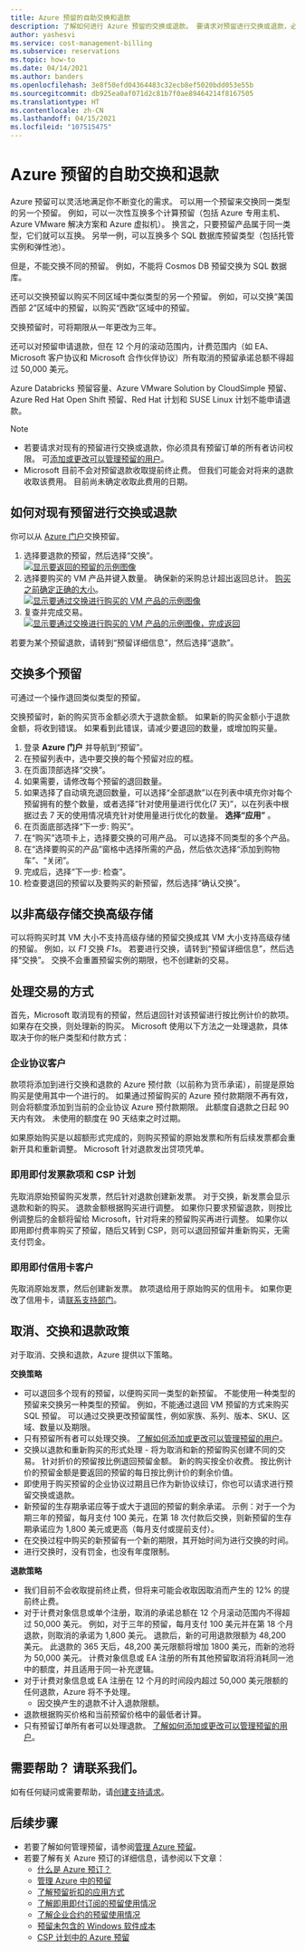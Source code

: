 ```yaml
---
title: Azure 预留的自助交换和退款
description: 了解如何进行 Azure 预留的交换或退款。 要请求对预留进行交换或退款，必须具有预留订单的所有者访问权限。
author: yashesvi
ms.service: cost-management-billing
ms.subservice: reservations
ms.topic: how-to
ms.date: 04/14/2021
ms.author: banders
ms.openlocfilehash: 3e8f50efd04364483c32ecb8ef5020bdd053e55b
ms.sourcegitcommit: db925ea0af071d2c81b7f0ae89464214f8167505
ms.translationtype: HT
ms.contentlocale: zh-CN
ms.lasthandoff: 04/15/2021
ms.locfileid: "107515475"
---
```

# <a name="self-service-exchanges-and-refunds-for-azure-reservations"></a>Azure 预留的自助交换和退款

Azure 预留可以灵活地满足你不断变化的需求。 可以用一个预留来交换同一类型的另一个预留。 例如，可以一次性互换多个计算预留（包括 Azure 专用主机、Azure VMware 解决方案和 Azure 虚拟机）。 换言之，只要预留产品属于同一类型，它们就可以互换。 另举一例，可以互换多个 SQL 数据库预留类型（包括托管实例和弹性池）。

但是，不能交换不同的预留。 例如，不能将 Cosmos DB 预留交换为 SQL 数据库。

还可以交换预留以购买不同区域中类似类型的另一个预留。 例如，可以交换“美国西部 2”区域中的预留，以购买“西欧”区域中的预留。

交换预留时，可将期限从一年更改为三年。

还可以对预留申请退款，但在 12 个月的滚动范围内，计费范围内（如 EA、Microsoft 客户协议和 Microsoft 合作伙伴协议）所有取消的预留承诺总额不得超过 50,000 美元。

Azure Databricks 预留容量、Azure VMware Solution by CloudSimple 预留、Azure Red Hat Open Shift 预留、Red Hat 计划和 SUSE Linux 计划不能申请退款。

> [!NOTE]
> - 若要请求对现有的预留进行交换或退款，你必须具有预留订单的所有者访问权限。 可[添加或更改可以管理预留的用户](./manage-reserved-vm-instance.md#who-can-manage-a-reservation-by-default)。
> - Microsoft 目前不会对预留退款收取提前终止费。 但我们可能会对将来的退款收取该费用。 目前尚未确定收取此费用的日期。

## <a name="how-to-exchange-or-refund-an-existing-reservation"></a>如何对现有预留进行交换或退款

你可以从 [Azure 门户](https://portal.azure.com/#blade/Microsoft_Azure_Reservations/ReservationsBrowseBlade)交换预留。

1. 选择要退款的预留，然后选择“交换”。  
    [![显示要返回的预留的示例图像](./media/exchange-and-refund-azure-reservations/exchange-refund-return.png)](./media/exchange-and-refund-azure-reservations/exchange-refund-return.png#lightbox)
1. 选择要购买的 VM 产品并键入数量。 确保新的采购总计超出返回总计。 [购买之前确定正确的大小](../../virtual-machines/prepay-reserved-vm-instances.md#determine-the-right-vm-size-before-you-buy)。  
    [![显示要通过交换进行购买的 VM 产品的示例图像](./media/exchange-and-refund-azure-reservations/exchange-refund-select-purchase.png)](./media/exchange-and-refund-azure-reservations/exchange-refund-select-purchase.png#lightbox)
1. 复查并完成交易。  
    [![显示要通过交换进行购买的 VM 产品的示例图像，完成返回](./media/exchange-and-refund-azure-reservations/exchange-refund-confirm-exchange.png)](./media/exchange-and-refund-azure-reservations/exchange-refund-confirm-exchange.png#lightbox)

若要为某个预留退款，请转到“预留详细信息”，然后选择“退款”。

## <a name="exchange-multiple-reservations"></a>交换多个预留

可通过一个操作退回类似类型的预留。

交换预留时，新的购买货币金额必须大于退款金额。 如果新的购买金额小于退款金额，将收到错误。 如果看到此错误，请减少要退回的数量，或增加购买量。

1. 登录 **Azure 门户** 并导航到“预留”。
1. 在预留列表中，选中要交换的每个预留对应的框。
1. 在页面顶部选择“交换”。
1. 如果需要，请修改每个预留的退回数量。
1. 如果选择了自动填充退回数量，可以选择“全部退款”以在列表中填充你对每个预留拥有的整个数量，或者选择“针对使用量进行优化(7 天)”，以在列表中根据过去 7 天的使用情况填充针对使用量进行优化的数量。  **选择“应用”** 。
1. 在页面底部选择“下一步: 购买”。
1. 在“购买”选项卡上，选择要交换的可用产品。 可以选择不同类型的多个产品。
1. 在“选择要购买的产品”窗格中选择所需的产品，然后依次选择“添加到购物车”、“关闭”。 
1. 完成后，选择“下一步: 检查”。
1. 检查要退回的预留以及要购买的新预留，然后选择“确认交换”。

## <a name="exchange-non-premium-storage-for-premium-storage"></a>以非高级存储交换高级存储

可以将购买时其 VM 大小不支持高级存储的预留交换成其 VM 大小支持高级存储的预留。 例如，以 _F1_ 交换 _F1s_。 若要进行交换，请转到“预留详细信息”，然后选择“交换”。 交换不会重置预留实例的期限，也不创建新的交易。

## <a name="how-transactions-are-processed"></a>处理交易的方式

首先，Microsoft 取消现有的预留，然后退回针对该预留进行按比例计价的款项。 如果存在交换，则处理新的购买。 Microsoft 使用以下方法之一处理退款，具体取决于你的帐户类型和付款方式：

### <a name="enterprise-agreement-customers"></a>企业协议客户

款项将添加到进行交换和退款的 Azure 预付款（以前称为货币承诺），前提是原始购买是使用其中一个进行的。 如果通过预留购买的 Azure 预付款期限不再有效，则会将额度添加到当前的企业协议 Azure 预付款期限。 此额度自退款之日起 90 天内有效。 未使用的额度在 90 天结束之时过期。

如果原始购买是以超额形式完成的，则购买预留的原始发票和所有后续发票都会重新开具和重新调整。 Microsoft 针对退款发出贷项凭单。

### <a name="pay-as-you-go-invoice-payments-and-csp-program"></a>即用即付发票款项和 CSP 计划

先取消原始预留购买发票，然后针对退款创建新发票。 对于交换，新发票会显示退款和新的购买。 退款金额根据购买进行调整。 如果你只要求预留退款，则按比例调整后的金额将留给 Microsoft，针对将来的预留购买再进行调整。 如果你以即用即付费率购买了预留，随后又转到 CSP，则可以退回预留并重新购买，无需支付罚金。

### <a name="pay-as-you-go-credit-card-customers"></a>即用即付信用卡客户

先取消原始发票，然后创建新发票。 款项退给用于原始购买的信用卡。 如果你更改了信用卡，请[联系支持部门](https://portal.azure.com/#blade/Microsoft_Azure_Support/HelpAndSupportBlade/newsupportrequest)。

## <a name="cancel-exchange-and-refund-policies"></a>取消、交换和退款政策

对于取消、交换和退款，Azure 提供以下策略。

**交换策略**

- 可以退回多个现有的预留，以便购买同一类型的新预留。 不能使用一种类型的预留来交换另一种类型的预留。 例如，不能通过退回 VM 预留的方式来购买 SQL 预留。 可以通过交换更改预留属性，例如家族、系列、版本、SKU、区域、数量以及期限。
- 只有预留所有者可以处理交换。 [了解如何添加或更改可以管理预留的用户](manage-reserved-vm-instance.md#who-can-manage-a-reservation-by-default)。
- 交换以退款和重新购买的形式处理 - 将为取消和新的预留购买创建不同的交易。 针对折价的预留按比例退回预留金额。 新的购买按全价收费。 按比例计价的预留金额是要返回的预留的每日按比例计价的剩余价值。
- 即使用于购买预留的企业协议过期且已作为新协议续订，你也可以请求进行预留交换或退款。
- 新预留的生存期承诺应等于或大于退回的预留的剩余承诺。 示例：对于一个为期三年的预留，每月支付 100 美元，在第 18 次付款后交换，则新预留的生存期承诺应为 1,800 美元或更高（每月支付或提前支付）。
- 在交换过程中购买的新预留有一个新的期限，其开始时间为进行交换的时间。
- 进行交换时，没有罚金，也没有年度限制。

**退款策略**

- 我们目前不会收取提前终止费，但将来可能会收取因取消而产生的 12% 的提前终止费。
- 对于计费对象信息或单个注册，取消的承诺总额在 12 个月滚动范围内不得超过 50,000 美元。 例如，对于三年的预留，每月支付 100 美元并在第 18 个月退款，则取消的承诺为 1,800 美元。 退款后，新的可用退款限额为 48,200 美元。 此退款的 365 天后，48,200 美元限额将增加 1800 美元，而新的池将为 50,000 美元。 计费对象信息或 EA 注册的所有其他预留取消将消耗同一池中的额度，并且适用于同一补充逻辑。
- 对于计费对象信息或 EA 注册在 12 个月的时间段内超过 50,000 美元限额的任何退款，Azure 将不予处理。
    - 因交换产生的退款不计入退款限额。
- 退款根据购买价格和当前预留价格中的最低者计算。
- 只有预留订单所有者可以处理退款。 [了解如何添加或更改可以管理预留的用户](manage-reserved-vm-instance.md#who-can-manage-a-reservation-by-default)。

## <a name="need-help-contact-us"></a>需要帮助？ 请联系我们。

如有任何疑问或需要帮助，请[创建支持请求](https://portal.azure.com/#blade/Microsoft_Azure_Support/HelpAndSupportBlade/newsupportrequest)。

## <a name="next-steps"></a>后续步骤

- 若要了解如何管理预留，请参阅[管理 Azure 预留](manage-reserved-vm-instance.md)。
- 若要了解有关 Azure 预订的详细信息，请参阅以下文章：
    - [什么是 Azure 预订？](save-compute-costs-reservations.md)
    - [管理 Azure 中的预留](manage-reserved-vm-instance.md)
    - [了解预留折扣的应用方式](../manage/understand-vm-reservation-charges.md)
    - [了解即用即付订阅的预留使用情况](understand-reserved-instance-usage.md)
    - [了解企业合约的预留使用情况](understand-reserved-instance-usage-ea.md)
    - [预留未包含的 Windows 软件成本](reserved-instance-windows-software-costs.md)
    - [CSP 计划中的 Azure 预留](/partner-center/azure-reservations)
